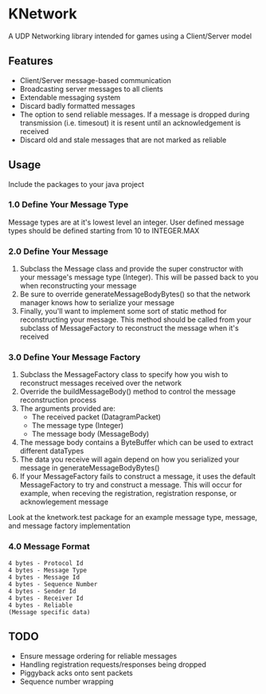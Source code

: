 KNetwork
========

A UDP Networking library intended for games using a Client/Server model

Features
--------

* Client/Server message-based communication
* Broadcasting server messages to all clients
* Extendable messaging system
* Discard badly formatted messages
* The option to send reliable messages.  If a message is dropped during transmission (i.e. timesout) it is resent until an acknowledgement is received
* Discard old and stale messages that are not marked as reliable
	
Usage
--------

Include the packages to your java project
	
### 1.0 Define Your Message Type ###
	
Message types are at it's lowest level an integer.
User defined message types should be defined starting from 10 to INTEGER.MAX
	
### 2.0 Define Your Message ###

1. Subclass the Message class and provide the super constructor with your message's message type (Integer).  This will be passed back to you when reconstructing your message
2. Be sure to override generateMessageBodyBytes() so that the network manager knows how to serialize your message
3. Finally, you'll want to implement some sort of static method for reconstructing your message.  This method should be called from your subclass of MessageFactory to reconstruct the message when it's received
	
### 3.0 Define Your Message Factory ###

1. Subclass the MessageFactory class to specify how you wish to reconstruct messages received over the network
2. Override the buildMessageBody() method to control the message reconstruction process
3. The arguments provided are:
	* The received packet (DatagramPacket)
	* The message type (Integer)
	* The message body (MessageBody)
4. The message body contains a ByteBuffer which can be used to extract different dataTypes
5. The data you receive will again depend on how you serialized your message in generateMessageBodyBytes()
6. If your MessageFactory fails to construct a message, it uses the default MessageFactory to try and construct a message.  This will occur for example, when receving the registration, registration response, or acknowlegement message

Look at the knetwork.test package for an example message type, message, and message factory implementation

### 4.0 Message Format ###

	4 bytes - Protocol Id
	4 bytes - Message Type
	4 bytes - Message Id
	4 bytes - Sequence Number
	4 bytes - Sender Id
	4 bytes - Receiver Id
	4 bytes - Reliable
	(Message specific data)
	
TODO
--------

* Ensure message ordering for reliable messages
* Handling registration requests/responses being dropped
* Piggyback acks onto sent packets
* Sequence number wrapping
